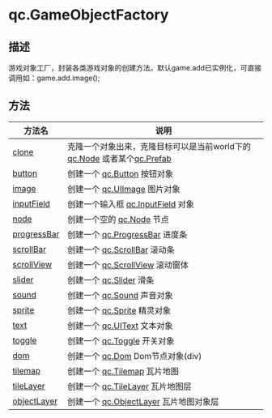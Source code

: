 # qc.GameObjectFactory

## 描述
游戏对象工厂，封装各类游戏对象的创建方法。默认game.add已实例化，可直接调用如：game.add.image();

## 方法
| 方法名 | 说明 |
| ------------ | -------------- |
| [clone](clone.md) | 克隆一个对象出来，克隆目标可以是当前world下的 [qc.Node](CNode.md) 或者某个[qc.Prefab](../assets/Prefab.md) |
| [button](button.md) | 创建一个 [qc.Button](CButton.md) 按钮对象 |
| [image](image.md) | 创建一个 [qc.UIImage](CUIImage.md) 图片对象 |
| [inputField](inputField.md) | 创建一个输入框 [qc.InputField](CInputField.md) 对象 |
| [node](node.md) | 创建一个空的 [qc.Node](CNode.md) 节点 |
| [progressBar](progressBar.md) | 创建一个 [qc.ProgressBar](CProgressBar.md) 进度条 |
| [scrollBar](scrollBar.md) | 创建一个 [qc.ScrollBar](CScrollBar.md) 滚动条 |
| [scrollView](scrollView.md) | 创建一个 [qc.ScrollView](CScrollView.md) 滚动窗体 |
| [slider](slider.md) | 创建一个 [qc.Slider](CSlider.md) 滑条 |
| [sound](sound.md) | 创建一个 [qc.Sound](CSound.md) 声音对象 |
| [sprite](sprite.md) | 创建一个 [qc.Sprite](CSprite.md) 精灵对象 |
| [text](text.md) | 创建一个 [qc.UIText](CUIText.md) 文本对象 |
| [toggle](toggle.md) | 创建一个 [qc.Toggle](CToggle.md) 开关对象 |
| [dom](dom.md) | 创建一个 [qc.Dom](CDom.md) Dom节点对象(div) |
| [tilemap](tilemap.md) | 创建一个 [qc.Tilemap](CTilemap.md) 瓦片地图 |
| [tileLayer](tileLayer.md) | 创建一个 [qc.TileLayer](CTileLayer.md) 瓦片地图层 |
| [objectLayer](objectLayer.md) | 创建一个 [qc.ObjectLayer](CObjectLayer.md) 瓦片地图对象层 |
